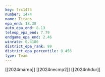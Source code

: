 ```yaml
---
key: frc1474
number: 1474
name: Titans
epa_end: 18.38
auto_epa_end: 8.13
teleop_epa_end: 7.79
endgame_epa_end: 2.46
winrate: 0.4186
district_epa_rank: 99
district_epa_percentile: 0.456
type: Team
---
```

[[2024marea]]
[[2024necmp2]]
[[2024nhdur]]
